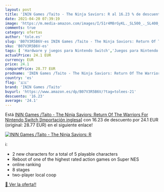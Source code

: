 ```yaml
---
layout: post
title: 'ININ Games /Taito - The Ninja Saviors: R al 16.23 % de descuento'
date: 2021-04-20 07:39:19
image: 'https://m.media-amazon.com/images/I/51r4M8rGyKL._SL500_._SL400_.jpg'
comments: true
category: ofertas
author: 'tole.es'
slug: 'B07V3R5B6V-es ININ Games /Taito - The Ninja Saviors: Return Of The...'
sku: 'B07V3R5B6V-es'
tags: [ 'Hardware y juegos para Nintendo Switch','Juegos para Nintendo Switch','Videojuegos','inin games /taito','nintendo', ]
actualPrice: 24.1 EUR
currency: EUR
price: 24.1
comparePrice: 28.77 EUR
prodname: 'ININ Games /Taito - The Ninja Saviors: Return Of The Warriors For Nintendo Switch [Importación inglesa]'
country: 'es'
flag: '🇪🇸'
brand: 'ININ Games /Taito'
buyurl: 'https://www.amazon.es/dp/B07V3R5B6V/?tag=tolees-21'
descuento: '16.23'
average: '24.1'
---
```


Está [ININ Games /Taito - The Ninja Saviors: Return Of The Warriors For Nintendo Switch [Importación inglesa]](https://www.amazon.es/dp/B07V3R5B6V/?tag=tolees-21) con 16.23 de descuento por 24.1 EUR (original: 28.77 EUR) en el siguiente enlace!

[![ININ Games /Taito - The Ninja Saviors: R](https://m.media-amazon.com/images/I/51r4M8rGyKL._SL500_._SL400_.jpg)](https://www.amazon.es/dp/B07V3R5B6V/?tag=tolees-21)

ℹ️:

- 2 new characters for a total of 5 playable characters
- Reboot of one of the highest rated action games on Super NES
- online ranking
- 8 stages
- two-player local coop

[🛒 Ver la oferta!!](https://www.amazon.es/dp/B07V3R5B6V/?tag=tolees-21)
